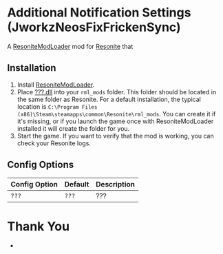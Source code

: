 # Additional Notification Settings (JworkzNeosFixFrickenSync)

A [ResoniteModLoader](https://github.com/resonite-modding-group/ResoniteModLoader) mod for [Resonite](https://resonite.com/) that 

## Installation
1. Install [ResoniteModLoader](https://github.com/resonite-modding-group/ResoniteModLoader).
2. Place [???.dll](https://github.com/stiefeljackal/JworkzResoniteAdditionalNotificationSettings/releases/latest/download/???.dll) into your `rml_mods` folder. This folder should be located in the same folder as Resonite. For a default installation, the typical location is `C:\Program Files (x86)\Steam\steamapps\common\Resonite\rml_mods`. You can create it if it's missing, or if you launch the game once with ResoniteModLoader installed it will create the folder for you.
3. Start the game. If you want to verify that the mod is working, you can check your Resonite logs.

## Config Options

|Config Option|Default        |Description|
|-------------|---------------|-----------|
|`???`    |`???`         |???|

# Thank You

* 